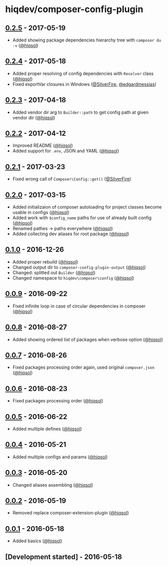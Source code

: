 # hiqdev/composer-config-plugin

## [0.2.5] - 2017-05-19

- Added showing package dependencies hierarchy tree with `composer du -v` ([@hiqsol])

## [0.2.4] - 2017-05-18

- Added proper resolving of config dependencies with `Resolver` class ([@hiqsol])
- Fixed exportVar closures in Windows ([@SilverFire], [@edgardmessias])

## [0.2.3] - 2017-04-18

- Added vendor dir arg to `Builder::path` to get config path at given vendor dir ([@hiqsol])

## [0.2.2] - 2017-04-12

- Improved README ([@hiqsol])
- Added support for `.env`, JSON and YAML ([@hiqsol])

## [0.2.1] - 2017-03-23

- Fixed wrong call of `Composer\Config::get()` ([@SilverFire])

## [0.2.0] - 2017-03-15

- Added initializaion of composer autoloading for project classes become usable in configs ([@hiqsol])
- Added work with `$config_name` paths for use of already built config ([@hiqsol])
- Renamed pathes -> paths everywhere ([@hiqsol])
- Added collecting dev aliases for root package ([@hiqsol])

## [0.1.0] - 2016-12-26

- Added proper rebuild ([@hiqsol])
- Changed output dir to `composer-config-plugin-output` ([@hiqsol])
- Changed: splitted out `Builder` ([@hiqsol])
- Changed namespace to `hiqdev\composer\config` ([@hiqsol])

## [0.0.9] - 2016-09-22

- Fixed infinite loop in case of circular dependencies in composer ([@hiqsol])

## [0.0.8] - 2016-08-27

- Added showing ordered list of packages when verbose option ([@hiqsol])

## [0.0.7] - 2016-08-26

- Fixed packages processing order again, used original `composer.json` ([@hiqsol])

## [0.0.6] - 2016-08-23

- Fixed packages processing order ([@hiqsol])

## [0.0.5] - 2016-06-22

- Added multiple defines ([@hiqsol])

## [0.0.4] - 2016-05-21

- Added multiple configs and params ([@hiqsol])

## [0.0.3] - 2016-05-20

- Changed aliases assembling ([@hiqsol])

## [0.0.2] - 2016-05-19

- Removed replace composer-extension-plugin ([@hiqsol])

## [0.0.1] - 2016-05-18

- Added basics ([@hiqsol])

## [Development started] - 2016-05-18

[@SilverFire]: https://github.com/SilverFire
[d.naumenko.a@gmail.com]: https://github.com/SilverFire
[@tafid]: https://github.com/tafid
[andreyklochok@gmail.com]: https://github.com/tafid
[@BladeRoot]: https://github.com/BladeRoot
[bladeroot@gmail.com]: https://github.com/BladeRoot
[@hiqsol]: https://github.com/hiqsol
[sol@hiqdev.com]: https://github.com/hiqsol
[@edgardmessias]: https://github.com/edgardmessias
[edgardmessias@gmail.com]: https://github.com/edgardmessias
[Under development]: https://github.com/hiqdev/composer-config-plugin/compare/0.2.4...HEAD
[0.0.9]: https://github.com/hiqdev/composer-config-plugin/compare/0.0.8...0.0.9
[0.0.8]: https://github.com/hiqdev/composer-config-plugin/compare/0.0.7...0.0.8
[0.0.7]: https://github.com/hiqdev/composer-config-plugin/compare/0.0.6...0.0.7
[0.0.6]: https://github.com/hiqdev/composer-config-plugin/compare/0.0.5...0.0.6
[0.0.5]: https://github.com/hiqdev/composer-config-plugin/compare/0.0.4...0.0.5
[0.0.4]: https://github.com/hiqdev/composer-config-plugin/compare/0.0.3...0.0.4
[0.0.3]: https://github.com/hiqdev/composer-config-plugin/compare/0.0.2...0.0.3
[0.0.2]: https://github.com/hiqdev/composer-config-plugin/compare/0.0.1...0.0.2
[0.0.1]: https://github.com/hiqdev/composer-config-plugin/releases/tag/0.0.1
[0.1.0]: https://github.com/hiqdev/composer-config-plugin/compare/0.0.9...0.1.0
[0.2.0]: https://github.com/hiqdev/composer-config-plugin/compare/0.1.0...0.2.0
[0.2.1]: https://github.com/hiqdev/composer-config-plugin/compare/0.2.0...0.2.1
[0.2.2]: https://github.com/hiqdev/composer-config-plugin/compare/0.2.1...0.2.2
[0.2.3]: https://github.com/hiqdev/composer-config-plugin/compare/0.2.2...0.2.3
[0.2.4]: https://github.com/hiqdev/composer-config-plugin/compare/0.2.3...0.2.4
[0.2.5]: https://github.com/hiqdev/composer-config-plugin/compare/0.2.4...0.2.5
